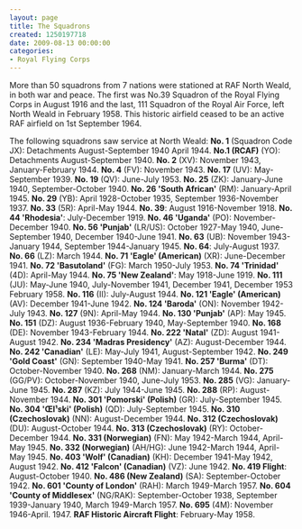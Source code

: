 ```yaml
---
layout: page
title: The Squadrons
created: 1250197718
date: 2009-08-13 00:00:00
categories:
- Royal Flying Corps
---
```

More than 50 squadrons from 7 nations were stationed at RAF North Weald, in both war and peace. The first was No.39 Squadron of the Royal Flying Corps in August 1916 and the last, 111 Squadron of the Royal Air Force, left North Weald in February 1958.  This historic airfield ceased to be an active RAF airfield on 1st September 1964.

The following squadrons saw service at North Weald: <strong>No. 1</strong> (Squadron Code JX): Detachments August-September 1940 April 1944. <strong>No.1 (RCAF)</strong> (YO): Detachments August-September 1940. <strong>No. 2</strong> (XV): November 1943, January-February 1944. <strong>No. 4</strong> (FV): November 1943. <strong>No. 17</strong> (UV): May-September 1939. <strong>No. 19</strong> (QV): June-July 1953. <strong>No. 25</strong> (ZK): January-June 1940, September-October 1940. <strong>No. 26 'South African'</strong> (RM): January-April 1945. <strong>No. 29</strong> (YB): April 1928-October 1935, September 1936-November 1937. <strong>No. 33</strong> (5R): April-May 1944. <strong>No. 39</strong>: August 1916-November 1918. <strong>No. 44 'Rhodesia'</strong>: July-December 1919. <strong>No. 46 'Uganda'</strong> (PO): November-December 1940. <strong>No. 56 'Punjab'</strong> (LR/US): October 1927-May 1940, June-September 1940, December 1940-June 1941. <strong>No. 63</strong> (UB): November 1943-January 1944, September 1944-January 1945. <strong>No. 64</strong>: July-August 1937. <strong>No. 66</strong> (LZ): March 1944. <strong>No. 71 'Eagle' (American)</strong> (XR): June-December 1941.  <strong>No. 72 'Basutoland'</strong> (FG): March 1950-July 1953. <strong>No. 74 'Trinidad'</strong> (4D): April-May 1944. <strong>No. 75 'New Zealand'</strong>: May 1918-June 1919. <strong>No. 111</strong> (JU): May-June 1940, July-November 1941, December 1941, December 1953 February 1958. <strong>No. 116</strong> (II): July-August 1944. <strong>No. 121 'Eagle' (American)</strong> (AV): December 1941-June 1942.  <strong>No. 124 'Baroda'</strong> (ON): November 1942-July 1943. <strong>No. 127</strong> (9N): April-May 1944. <strong>No. 130 'Punjab'</strong> (AP): May 1945. <strong>No. 151</strong> (DZ): August 1936-February 1940, May-September 1940. <strong>No. 168</strong> (DE): November 1943-February 1944. <strong>No. 222 'Natal'</strong> (ZD): August 1941-August 1942. <strong>No. 234 'Madras Presidency'</strong> (AZ): August-December 1944. <strong>No. 242 'Canadian'</strong> (LE): May-July 1941, August-September 1942. <strong>No. 249 'Gold Coast'</strong> (GN): September 1940-May 1941. <strong>No. 257 'Burma'</strong> (DT): October-November 1940. <strong>No. 268</strong> (NM): January-March 1944. <strong>No. 275</strong> (GG/PV): October-November 1940, June-July 1953. <strong>No. 285</strong> (VG): January-June 1945. <strong>No. 287</strong> (KZ): July 1944-June 1945. <strong>No. 288</strong> (RP): August-November 1944. <strong>No. 301 'Pomorski' (Polish)</strong> (GR): July-September 1945. <strong>No. 304 'Œl¹ski' (Polish)</strong> (QD): July-September 1945. <strong>No. 310 (Czechoslovak)</strong> (NN): August-December 1944. <strong>No. 312 (Czechoslovak)</strong> (DU): August-October 1944. <strong>No. 313 (Czechoslovak)</strong> (RY): October-December 1944. <strong>No. 331 (Norwegian)</strong> (FN): May 1942-March 1944, April-May 1945. <strong>No. 332 (Norwegian)</strong> (AH/HG): June 1942-March 1944, April-May 1945. <strong>No. 403 'Wolf' (Canadian)</strong> (KH): December 1941-May 1942, August 1942.  <strong>No. 412 'Falcon' (Canadian)</strong> (VZ): June 1942.  <strong>No. 419 Flight</strong>: August-October 1940.  <strong>No. 486 (New Zealand)</strong> (SA): September-October 1942. <strong>No. 601 'County of London'</strong> (RAH): March 1949-March 1957. <strong>No. 604 'County of Middlesex'</strong> (NG/RAK): September-October 1938, September 1939-January 1940, March 1949-March 1957. <strong>No. 695</strong> (4M): November 1946-April. 1947. <strong>RAF Historic Aircraft Flight</strong>:  February-May 1958.


